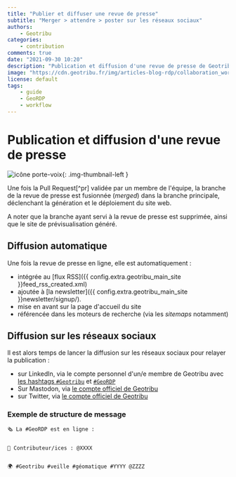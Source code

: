 ```yaml
---
title: "Publier et diffuser une revue de presse"
subtitle: "Merger > attendre > poster sur les réseaux sociaux"
authors:
    - Geotribu
categories:
    - contribution
comments: true
date: "2021-09-30 10:20"
description: "Publication et diffusion d'une revue de presse de Geotribu (GeoRDP)."
image: "https://cdn.geotribu.fr/img/articles-blog-rdp/collaboration_world.png"
license: default
tags:
    - guide
    - GeoRDP
    - workflow
---
```


# Publication et diffusion d'une revue de presse

![icône porte-voix](https://cdn.geotribu.fr/img/internal/icons-rdp-news/journalisme.png "icône porte-voix"){: .img-thumbnail-left }

Une fois la Pull Request[^pr] validée par un membre de l'équipe, la branche de la revue de presse est fusionnée (*merged*) dans la branche principale, déclenchant la génération et le déploiement du site web.

A noter que la branche ayant servi à la revue de presse est supprimée, ainsi que le site de prévisualisation généré.

## Diffusion automatique

Une fois la revue de presse en ligne, elle est automatiquement :

- intégrée au [flux RSS]({{ config.extra.geotribu_main_site }}feed_rss_created.xml)
- ajoutée à [la newsletter]({{ config.extra.geotribu_main_site }}newsletter/signup/).
- mise en avant sur la page d'accueil du site
- référencée dans les moteurs de recherche (via les *sitemaps* notamment)

## Diffusion sur les réseaux sociaux

Il est alors temps de lancer la diffusion sur les réseaux sociaux pour relayer la publication :

- sur LinkedIn, via le compte personnel d'un/e membre de Geotribu avec [les hashtags `#Geotribu`](https://www.linkedin.com/feed/hashtag/?keywords=geotribu) et [`#GeoRDP`](https://www.linkedin.com/feed/hashtag/?keywords=geordp)
- Sur Mastodon, via [le compte officiel de Geotribu](https://mapstodon.space/@geotribu/)
- sur Twitter, via [le compte officiel de Geotribu](https://twitter.com/geotribu/)

### Exemple de structure de message

```txt
🗞 La #GeoRDP est en ligne :


👥 Contributeur/ices : @XXXX


🌍 #Geotribu #veille #géomatique #YYYY @ZZZZ
```
